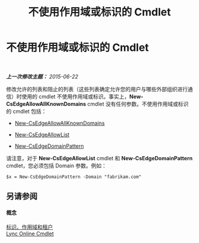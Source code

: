 ﻿---
title: 不使用作用域或标识的 Cmdlet
TOCTitle: 不使用作用域或标识的 Cmdlet
ms:assetid: 9c50c732-3c64-4b6a-96fd-8f528eb739ce
ms:mtpsurl: https://technet.microsoft.com/zh-cn/library/Dn362824(v=OCS.15)
ms:contentKeyID: 56271181
ms.date: 06/02/2017
mtps_version: v=OCS.15
ms.translationtype: HT
---

# 不使用作用域或标识的 Cmdlet

 

_**上一次修改主题：** 2015-06-22_

修改允许的列表和阻止的列表（这些列表确定允许您的用户与哪些外部组织进行通信）时使用的 cmdlet 不使用作用域或标识。事实上，**New-CsEdgeAllowAllKnownDomains** cmdlet 没有任何参数。不使用作用域或标识的 cmdlet 包括：

  - [New-CsEdgeAllowAllKnownDomains](new-csedgeallowallknowndomains.md)

  - [New-CsEdgeAllowList](new-csedgeallowlist.md)

  - [New-CsEdgeDomainPattern](new-csedgedomainpattern.md)

请注意，对于 **New-CsEdgeAllowList** cmdlet 和 **New-CsEdgeDomainPattern** cmdlet，您必须包括 Domain 参数。例如：

    $x = New-CsEdgeDomainPattern -Domain "fabrikam.com"

## 另请参阅

#### 概念

[标识、作用域和租户](identities-scopes-and-tenants-in-skype-for-business-online.md)  
[Lync Online Cmdlet](the-skype-for-business-online-cmdlets.md)

